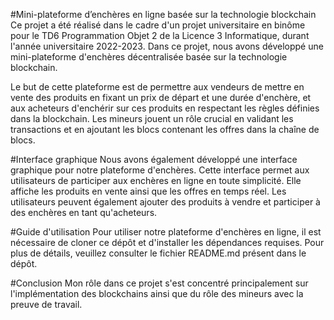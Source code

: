 #Mini-plateforme d’enchères en ligne basée sur la technologie blockchain
Ce projet a été réalisé dans le cadre d'un projet universitaire en binôme pour le TD6 Programmation Objet 2 de la Licence 3 Informatique, durant l'année universitaire 2022-2023. Dans ce projet, nous avons développé une mini-plateforme d'enchères décentralisée basée sur la technologie blockchain.

Le but de cette plateforme est de permettre aux vendeurs de mettre en vente des produits en fixant un prix de départ et une durée d'enchère, et aux acheteurs d'enchérir sur ces produits en respectant les règles définies dans la blockchain. Les mineurs jouent un rôle crucial en validant les transactions et en ajoutant les blocs contenant les offres dans la chaîne de blocs.

#Interface graphique
Nous avons également développé une interface graphique pour notre plateforme d'enchères. Cette interface permet aux utilisateurs de participer aux enchères en ligne en toute simplicité. Elle affiche les produits en vente ainsi que les offres en temps réel. Les utilisateurs peuvent également ajouter des produits à vendre et participer à des enchères en tant qu'acheteurs.

#Guide d'utilisation
Pour utiliser notre plateforme d'enchères en ligne, il est nécessaire de cloner ce dépôt et d'installer les dépendances requises. Pour plus de détails, veuillez consulter le fichier README.md présent dans le dépôt.

#Conclusion
Mon rôle dans ce projet s'est concentré principalement sur l'implémentation des blockchains ainsi que du rôle des mineurs avec la preuve de travail.

